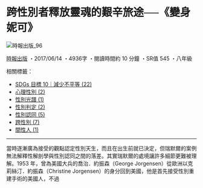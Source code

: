 # 跨性別者釋放靈魂的艱辛旅途──《變身妮可》

![時報出版_96](https://pansci.asia/wp-content/uploads/2020/12/1380071_596931720364308_238945815_n-143x143.png)

[時報出版](https://pansci.asia/archives/author/readingtimes "「時報出版」的文章") ・2017/06/14 ・4936字 ・閱讀時間約 10 分鐘 ・SR值 545 ・八年級

相關標籤： 
- [SDGs 目標 10｜減少不平等 (22)](https://pansci.asia/archives/tag/sdgs-%e7%9b%ae%e6%a8%99-10%ef%bd%9c%e6%b8%9b%e5%b0%91%e4%b8%8d%e5%b9%b3%e7%ad%89) 
- [心理性別 (2)](https://pansci.asia/archives/tag/%e5%bf%83%e7%90%86%e6%80%a7%e5%88%a5) 
- [性別光譜 (1)](https://pansci.asia/archives/tag/%e6%80%a7%e5%88%a5%e5%85%89%e8%ad%9c) 
- [性別判定 (2)](https://pansci.asia/archives/tag/%e6%80%a7%e5%88%a5%e5%88%a4%e5%ae%9a) 
- [性別認同 (5)](https://pansci.asia/archives/tag/%e6%80%a7%e5%88%a5%e8%aa%8d%e5%90%8c) 
- [跨性別 (7)](https://pansci.asia/archives/tag/%e8%b7%a8%e6%80%a7%e5%88%a5) 
- [間性人 (1)](https://pansci.asia/archives/tag/%e9%96%93%e6%80%a7%e4%ba%ba)

---

當時逐漸廣為接受的觀點認定性別天生，而且在出生前就已決定，但瑞默爾的案例無法解釋性解剖學與性別認同之間的落差。其實瑞默爾的處境讓許多細節更難被理解。1953 年，曾為美國大兵的喬治．約振森（George Jorgensen）從歐洲以克莉絲汀．約振森（Christine Jorgensen）的身分回到美國，他是首先接受性別重建手術的美國人，不過